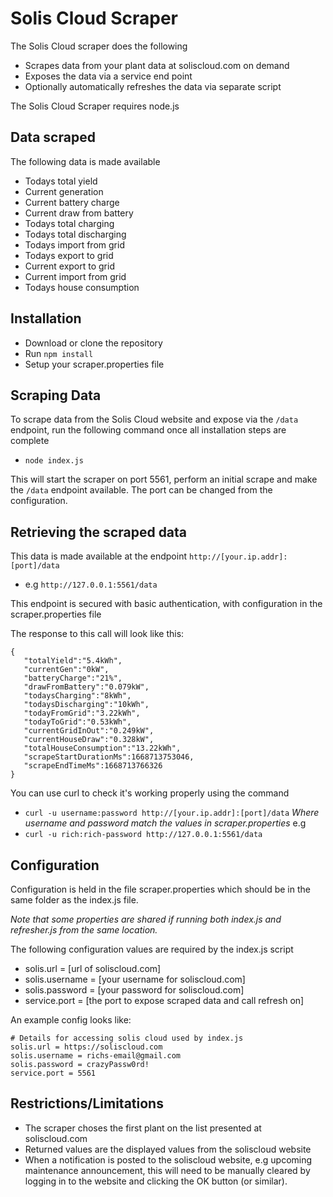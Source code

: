 # Solis Cloud Scraper 

The Solis Cloud scraper does the following
* Scrapes data from your plant data at soliscloud.com on demand
* Exposes the data via a service end point
* Optionally automatically refreshes the data via separate script

The Solis Cloud Scraper requires node.js

## Data scraped
The following data is made available

* Todays total yield
* Current generation
* Current battery charge
* Current draw from battery
* Todays total charging
* Todays total discharging
* Todays import from grid
* Todays export to grid
* Current export to grid
* Current import from grid
* Todays house consumption

## Installation
* Download or clone the repository
* Run `npm install`
* Setup your scraper.properties file

## Scraping Data
To scrape data from the Solis Cloud website and expose via the `/data` endpoint, run the following command once all installation steps are complete
* `node index.js`

This will start the scraper on port 5561, perform an initial scrape and make the `/data` endpoint available.  The port can be changed from the configuration.

## Retrieving the scraped data
This data is made available at the endpoint `http://[your.ip.addr]:[port]/data`
 * e.g `http://127.0.0.1:5561/data`

This endpoint is secured with basic authentication, with configuration in the scraper.properties file

The response to this call will look like this:
```
{
   "totalYield":"5.4kWh",
   "currentGen":"0kW",
   "batteryCharge":"21%",
   "drawFromBattery":"0.079kW",
   "todaysCharging":"8kWh",
   "todaysDischarging":"10kWh",
   "todayFromGrid":"3.22kWh",
   "todayToGrid":"0.53kWh",
   "currentGridInOut":"0.249kW",
   "currentHouseDraw":"0.328kW",
   "totalHouseConsumption":"13.22kWh",
   "scrapeStartDurationMs":1668713753046,
   "scrapeEndTimeMs":1668713766326
}
```

You can use curl to check it's working properly using the command

* `curl -u username:password http://[your.ip.addr]:[port]/data`
 *Where username and password match the values in scraper.properties*
 e.g
 * `curl -u rich:rich-password http://127.0.0.1:5561/data`
 
## Configuration
Configuration is held in the file scraper.properties which should be in the same folder as the index.js file.

*Note that some properties are shared if running both index.js and refresher.js from the same location.*

The following configuration values are required by the index.js script
* solis.url = [url of soliscloud.com]
* solis.username = [your username for soliscloud.com]
* solis.password = [your password for soliscloud.com]
* service.port = [the port to expose scraped data and call refresh on]

An example config looks like:

    # Details for accessing solis cloud used by index.js
    solis.url = https://soliscloud.com
    solis.username = richs-email@gmail.com
    solis.password = crazyPassw0rd!
    service.port = 5561
    
## Restrictions/Limitations
* The scraper choses the first plant on the list presented at soliscloud.com
* Returned values are the displayed values from the soliscloud website
* When a notification is posted to the soliscloud website, e.g upcoming maintenance announcement, this will need to be manually cleared by logging in to the website and clicking the OK button (or similar).
